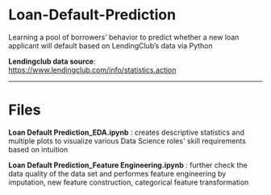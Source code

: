 # Loan-Default-Prediction
Learning a pool of borrowers’ behavior to predict whether a new loan applicant will default based on LendingClub’s data via Python

__Lendingclub data source__: https://www.lendingclub.com/info/statistics.action


-----------
# Files
__Loan Default Prediction_EDA.ipynb__ : creates descriptive statistics and multiple plots to visualize various Data Science roles' skill requirements based on intuition

__Loan Default Prediction_Feature Engineering.ipynb__ : further check the data quality of the data set and performes feature engineering by imputation, new feature construction, categorical feature transformation
